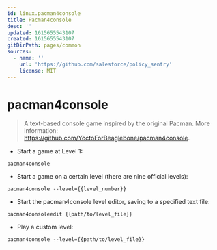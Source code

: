 ```yaml
---
id: linux.pacman4console
title: Pacman4console
desc: ''
updated: 1615655543107
created: 1615655543107
gitDirPath: pages/common
sources:
  - name: ''
    url: 'https://github.com/salesforce/policy_sentry'
    license: MIT
---
```

# pacman4console

> A text-based console game inspired by the original Pacman.
> More information: <https://github.com/YoctoForBeaglebone/pacman4console>.

- Start a game at Level 1:

`pacman4console`

- Start a game on a certain level (there are nine official levels):

`pacman4console --level={{level_number}}`

- Start the pacman4console level editor, saving to a specified text file:

`pacman4consoleedit {{path/to/level_file}}`

- Play a custom level:

`pacman4console --level={{path/to/level_file}}`

